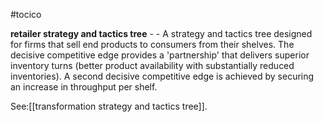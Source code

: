 #tocico

<b>retailer strategy and tactics tree</b> -  - A strategy and tactics tree designed for firms that sell end products to consumers from their shelves.  The decisive competitive edge provides a 'partnership' that delivers superior inventory turns (better product availability with substantially reduced inventories). A second decisive competitive edge is achieved by securing an increase in throughput per shelf. 
 
 



See:[[transformation strategy and tactics tree]].




